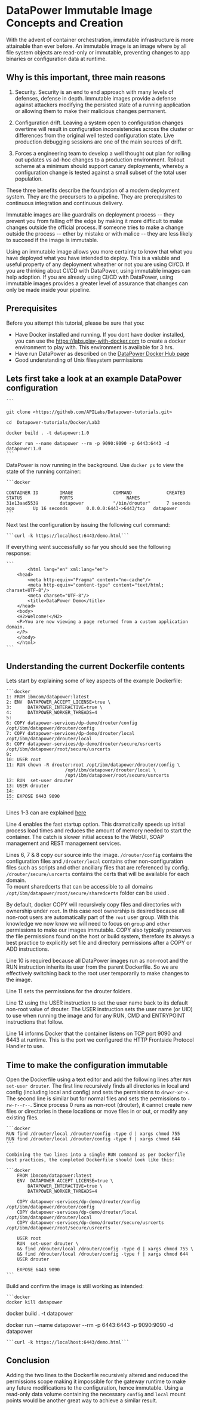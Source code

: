 # DataPower Immutable Image Concepts and Creation

With the advent of container orchestration, immutable infrastructure is more attainable than ever before. An immutable image is an image where by all file system objects are read-only or immutable, preventing changes to app binaries or configuration data at runtime.

## Why is this important, three main reasons

1) Security. Security is an end to end approach with many levels of defenses, defense in depth. Immutable images provide a defense against attackers modifying the persisted state of a running application or allowing them to make their malicious changes permanent.

2) Configuration drift. Leaving a system open to configuration changes overtime will result in configuration inconsistencies across the cluster or differences from the original well tested configuration state. Live production debugging sessions are one of the main sources of drift.

3) Forces a engineering team to develop a well thought out plan for rolling out updates vs ad-hoc changes to a production environment. Rollout scheme at a minimum should support canary deployments, whereby a configuration change is tested against a small subset of the total user population.

These three benefits describe the foundation of a modern deployment system. They are the precursers to a pipeline. They are prerequisites to continuous integration and continuous delivery.

Immutable images are like guardrails on deployment process -- they prevent you from falling off the edge by making it more difficult to make changes outside the official process. If someone tries to make a change outside the process -- ether by mistake or with malice -- they are less likely to succeed if the image is immutable.

Using an immutable image allows you more certainty to know that what you have deployed what you have intended to deploy. This is a valuble and useful property of any deployment wheather or not you are using CI/CD. If you are thinking about CI/CD with DataPower, using immutable images can help adoption. If you are already using CI/CD with DataPower, using immutable images provides a greater level of assurance that changes can only be made inside your pipeline.

## Prerequisites

Before you attempt this tutorial, please be sure that you:

- Have Docker installed and running. If you dont have docker installed, you can use the <https://labs.play-with-docker.com> to create a docker environment to play with. This environment is available for 3 hrs.
- Have run DataPower as described on the [DataPower Docker Hub page](https://hub.docker.com/r/ibmcom/datapower/)
- Good understanding of Unix filesystem permissions

## Lets first take a look at an example DataPower configuration

    ```

    git clone <https://github.com/APILabs/Datapower-tutorials.git>

    cd  Datapower-tutorials/Docker/Lab3

    docker build . -t datapower:1.0

    docker run --name datapower --rm -p 9090:9090 -p 6443:6443 -d datapower:1.0
    ```

DataPower is now running in the background. Use `docker ps` to view the state of the running container:

    ```docker

    CONTAINER ID        IMAGE               COMMAND             CREATED             STATUS              PORTS                    NAMES
    31e13aad5539        datapower           "/bin/drouter"      7 seconds ago       Up 16 seconds       0.0.0.0:6443->6443/tcp   datapower
    ```

Next test the configuration by issuing the following curl command:

    ```curl -k https://localhost:6443/demo.html```

If everything went successfully so far you should see the following response:

    ```
            <html lang="en" xml:lang="en">
        <head>
            <meta http-equiv="Pragma" content="no-cache"/>
            <meta http-equiv="content-type" content="text/html; charset=UTF-8"/>
            <meta charset="UTF-8"/>
            <title>DataPower Demo</title>
        </head>
        <body>
        <H2>Welcome!</H2>
        <P>You are now viewing a page returned from a custom application domain.
        </P>
        </body>
        </html>
    ```

## Understanding the current Dockerfile contents

Lets start by explaining some of key aspects of the example Dockerfile:

    ```docker
    1: FROM ibmcom/datapower:latest
    2: ENV  DATAPOWER_ACCEPT_LICENSE=true \
    3:      DATAPOWER_INTERACTIVE=true \
    4:      DATAPOWER_WORKER_THREADS=4
    5:
    6: COPY datapower-services/dp-demo/drouter/config /opt/ibm/datapower/drouter/config
    7: COPY datapower-services/dp-demo/drouter/local /opt/ibm/datapower/drouter/local
    8: COPY datapower-services/dp-demo/drouter/secure/usrcerts /opt/ibm/datapower/root/secure/usrcerts
    9:
    10: USER root
    11: RUN chown -R drouter:root /opt/ibm/datapower/drouter/config \
                          /opt/ibm/datapower/drouter/local \
                          /opt/ibm/datapower/root/secure/usrcerts
    12: RUN  set-user drouter
    13: USER drouter
    14:
    15: EXPOSE 6443 9090
    ```

Lines 1-3 can are explained [here](https://www.ibm.com/support/knowledgecenter/en/SS9H2Y_7.6.0/com.ibm.dp.doc/virtual_fordocker.html)

Line 4 enables the fast startup option. This dramatically speeds up initial process load times and reduces the amount of memory needed to start the container. The catch is slower initial access to the WebUI, SOAP management and REST management services.

Lines 6, 7 & 8 copy our source into the image. `/drouter/config` contains the configuration files and `/drouter/local` contains other non-configuration files such as scripts and other ancillary files that are referenced by config. `/drouter/secure/usrcerts` contains the certs that will be available for each domain.  
To mount sharedcerts that can be accessible to all domains `/opt/ibm/datapower/root/secure/sharedcerts` folder can be used .

By default, docker COPY will recursively copy files and directories with ownership under `root`. In this case root ownership is desired because all non-root users are automatically part of the `root` user group. With this knowledge we now know we will need to focus on `group` and `other` permissions to make our images immutable. COPY also typically preserves the file permissions found on the host or build system, therefore its always a best practice to explicitly set file and directory permissions after a COPY or ADD instructions.

Line 10 is required because all DataPower images run as non-root and the RUN instruction inherits its user from the parent Dockerfile. So we are effectively switching back to the root user temporarily to make changes to the image.

Line 11 sets the permissions for the drouter folders.

Line 12 using the USER instruction to set the user name back to its default non-root value of drouter. The USER instruction sets the user name (or UID) to use when running the image and for any RUN, CMD and ENTRYPOINT instructions that follow.

Line 14 informs Docker that the container listens on TCP port 9090 and 6443 at runtime. This is the port we configured the HTTP Frontside Protocol Handler to use.

## Time to make the configuration immutable

Open the Dockerfile using a text editor and add the following lines after `RUN set-user drouter`. The first line recursively finds all directories in local and config (including local and config) and sets the permissions to `drwxr-xr-x`. The second line is similar but for normal files and sets the permissions to `-rw-r--r--`. Since process 0 runs as non-root (drouter), it cannot create new files or directories in these locations or move files in or out, or modify any existing files.

    ```docker
    RUN find /drouter/local /drouter/config -type d | xargs chmod 755
    RUN find /drouter/local /drouter/config -type f | xargs chmod 644
    ```

    Combining the two lines into a single RUN command as per Dockerfile best practices, the completed Dockerfile should look like this:

    ```docker
        FROM ibmcom/datapower:latest
        ENV  DATAPOWER_ACCEPT_LICENSE=true \
            DATAPOWER_INTERACTIVE=true \
            DATAPOWER_WORKER_THREADS=4

        COPY datapower-services/dp-demo/drouter/config /opt/ibm/datapower/drouter/config
        COPY datapower-services/dp-demo/drouter/local /opt/ibm/datapower/drouter/local
        COPY datapower-services/dp-demo/drouter/secure/usrcerts /opt/ibm/datapower/root/secure/usrcerts

        USER root
        RUN  set-user drouter \
        && find /drouter/local /drouter/config -type d | xargs chmod 755 \
        && find /drouter/local /drouter/config -type f | xargs chmod 644
        USER drouter

        EXPOSE 6443 9090
    ```

Build and confirm the image is still working as intended:

    ```docker
    docker kill datapower

docker build . -t datapower

docker run --name datapower --rm -p 6443:6443 -p 9090:9090  -d datapower

    ```curl -k https://localhost:6443/demo.html```

## Conclusion

Adding the two lines to the Dockerfile recursively altered and reduced the permissions scope making it impossible for the gateway runtime to make any future modifications to the configuration, hence immutable. Using a read-only data volume containing the necessary `config` and `local` mount points would be another great way to achieve a similar result.
